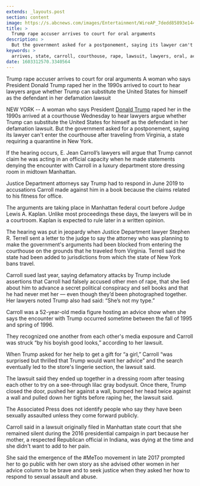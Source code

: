```yaml
--- 
extends: _layouts.post 
section: content 
image: https://s.abcnews.com/images/Entertainment/WireAP_7dedd85893e14456a0a97adcef29e711_16x9_992.jpg 
title: > 
  Trump rape accuser arrives to court for oral arguments 
description: > 
  But the government asked for a postponement, saying its lawyer can't enter the courthouse after traveling from Virginia, a state requiring a quarantine in New York.Justice Department attorneys say Trump had to respond in June 2019 to accusations Carroll made against him in a book because the claims related to his fitness for office.The arguments are taking place in Manhattan federal court before Judge Lewis A. Kaplan.Terrell said the state had been added to jurisdictions from which the state of New York bans travel.When Trump asked for her help to get a gift for “a girl,” Carroll “was surprised but thrilled that Trump would want her advice” and the search eventually led to the store's lingerie section, the lawsuit said. 
keywords: > 
  arrives, state, carroll, courthouse, rape, lawsuit, lawyers, oral, accuser, court, say, trump, arguments, asked, department 
date: 1603312570.3340564 
--- 
```

<div><p>Trump rape accuser arrives to court for oral arguments A woman who says President Donald Trump raped her in the 1990s arrived to court to hear lawyers argue whether Trump can substitute the United States for himself as the defendant in her defamation lawsuit</p><p id="_ap_link_Donald Trump_DonaldTrump_">NEW YORK -- A woman who says President <a href="https://abcnews.go.com/alerts/DonaldTrump" id="_ap_link_Donald Trump_DonaldTrump_" target="_blank">Donald Trump</a> raped her in the 1990s arrived at a courthouse Wednesday to hear lawyers argue         whether Trump can substitute the United States for himself  as the defendant in her defamation lawsuit. But the government asked for a postponement, saying its lawyer can't enter the courthouse after traveling from Virginia, a state requiring a quarantine in New York.</p><p>If the hearing occurs, E. Jean Carroll&#8217;s lawyers         will argue that Trump cannot claim he was acting in an official capacity  when he made statements denying the encounter with Carroll in a luxury department store dressing room in midtown Manhattan.</p><p class="Ad incontentTeads incontentTeads--story ad-slot"></p><p>Justice Department attorneys          say Trump had to respond  in June 2019 to accusations Carroll made against him in a book because the claims related to his fitness for office.</p><p>The arguments are taking place in Manhattan federal court before Judge Lewis A. Kaplan. Unlike most proceedings these days, the lawyers will be in a courtroom. Kaplan is expected to rule later in a written opinion.</p><p>The hearing was put in jeopardy when Justice Department lawyer Stephen R. Terrell sent a letter to the judge to say the attorney who was planning to make the government's arguments had been blocked from entering the courthouse on the grounds that he traveled from Virginia. Terrell said the state had been added to jurisdictions from which the state of New York bans travel.</p><p>Carroll sued last year, saying defamatory attacks by Trump include assertions that Carroll had falsely accused other men of rape, that she lied about him to advance a secret political conspiracy and sell books and that he had never met her &#8212; even though they&#8217;d been photographed together. Her lawyers noted Trump also had said: &#8220;She&#8217;s not my type.&#8221;</p><p>Carroll was a 52-year-old media figure hosting an advice show when she says the encounter with Trump occurred sometime between the fall of 1995 and spring of 1996.</p><p>They recognized one another from each other's media exposure and Carroll was struck &#8220;by his boyish good looks,&#8221; according to her lawsuit.</p><p>When Trump asked for her help to get a gift for &#8220;a girl,&#8221; Carroll &#8220;was surprised but thrilled that Trump would want her advice&#8221; and the search eventually led to the store's lingerie section, the lawsuit said.</p><p>The lawsuit said they ended up together in a dressing room after teasing each other to try on a see-through lilac gray bodysuit. Once there, Trump closed the door, pushed her against a wall, bumped her head twice against a wall and pulled down her tights before raping her, the lawsuit said.</p><p class="Ad incontentTeads2 incontentTeads2--story ad-slot"></p><p>The Associated Press does not identify people who say they have been sexually assaulted unless they come forward publicly.</p><p>Carroll said in a lawsuit originally filed in Manhattan state court that she remained silent during the 2016 presidential campaign in part because her mother, a respected Republican official in Indiana, was dying at the time and she didn't want to add to her pain.</p><p>She said the emergence of the #MeToo movement in late 2017 prompted her to go public with her own story as she advised other women in her advice column to be brave and to seek justice when they asked her how to respond to sexual assault and abuse.</p></div>